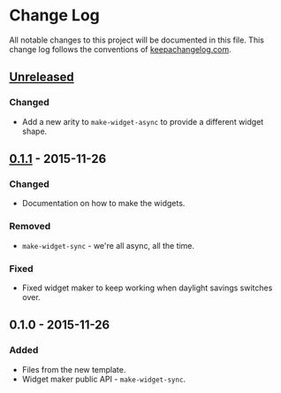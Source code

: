 # Change Log
All notable changes to this project will be documented in this file. This change log follows the conventions of [keepachangelog.com](http://keepachangelog.com/).

## [Unreleased][unreleased]
### Changed
- Add a new arity to `make-widget-async` to provide a different widget shape.

## [0.1.1] - 2015-11-26
### Changed
- Documentation on how to make the widgets.

### Removed
- `make-widget-sync` - we're all async, all the time.

### Fixed
- Fixed widget maker to keep working when daylight savings switches over.

## 0.1.0 - 2015-11-26
### Added
- Files from the new template.
- Widget maker public API - `make-widget-sync`.

[unreleased]: https://github.com/your-name/edison-clojure/compare/0.1.1...HEAD
[0.1.1]: https://github.com/your-name/edison-clojure/compare/0.1.0...0.1.1
